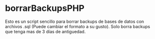 # borrarBackupsPHP
Esto es un script sencillo para borrar backups de bases de datos con archivos .sql (Puede cambiar el formato a su gusto). Solo borra backups que tenga mas de 3 días  de antiguedad.
